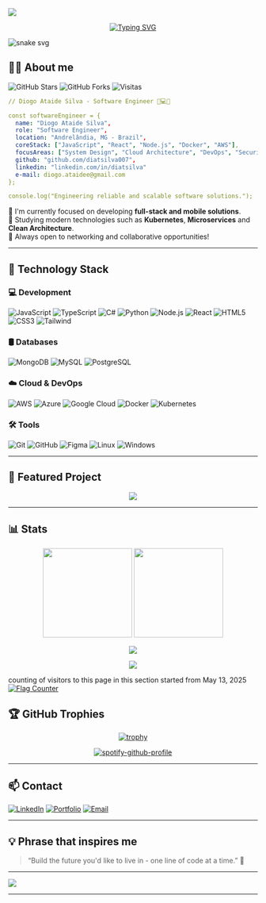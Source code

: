 
<!-- Banner animado topo -->
<img src="https://capsule-render.vercel.app/api?type=waving&color=00BFFF&height=200&section=header&text=Hi👋%2C%20I'm%20Diogo!&fontSize=40&fontColor=ffffff&animation=twinkling" />

<p align="center">
  <a href="https://github.com/diatsilva007">
    <img src="https://readme-typing-svg.demolab.com?font=Fira+Code&pause=1000&color=87CEEB&center=true&vCenter=true&width=435&lines=Software+Engineer;Creating+digital+solutions;Passionate+about+technology" alt="Typing SVG" />
  </a>
</p>

![snake svg](https://diatsilva007.github.io/diatsilva007/github-contribution-grid-snake.svg?v=blue1)

## 👨‍💻 About me
  
![GitHub Stars](https://img.shields.io/github/stars/diatsilva007/diatsilva007?style=for-the-badge&color=00BFFF)
![GitHub Forks](https://img.shields.io/github/forks/diatsilva007/diatsilva007?style=for-the-badge&color=00BFFF)
![Visitas](https://komarev.com/ghpvc/?username=diatsilva007&label=Profile%20Views&color=00BFFF&style=for-the-badge)

```yaml
// Diogo Ataide Silva - Software Engineer 🧠💻🚀

const softwareEngineer = {
  name: "Diogo Ataide Silva",
  role: "Software Engineer",
  location: "Andrelândia, MG - Brazil",
  coreStack: ["JavaScript", "React", "Node.js", "Docker", "AWS"],
  focusAreas: ["System Design", "Cloud Architecture", "DevOps", "Security", "SaaS"],
  github: "github.com/diatsilva007",
  linkedin: "linkedin.com/in/diatsilva"
  e-mail: diogo.ataidee@gmail.com
};

console.log("Engineering reliable and scalable software solutions.");

```

🔭 I'm currently focused on developing **full-stack and mobile solutions**.  
🌱 Studying modern technologies such as **Kubernetes**, **Microservices** and **Clean Architecture**.  
💬 Always open to networking and collaborative opportunities!

---

## 🧠 Technology Stack

### 💻 Development
![JavaScript](https://img.shields.io/badge/-JavaScript-000?style=flat&logo=javascript)
![TypeScript](https://img.shields.io/badge/-TypeScript-000?style=flat&logo=typescript)
![C#](https://img.shields.io/badge/-CSharp-000?style=flat&logo=csharp)
![Python](https://img.shields.io/badge/-Python-000?style=flat&logo=python)
![Node.js](https://img.shields.io/badge/-Node.js-000?style=flat&logo=nodedotjs)
![React](https://img.shields.io/badge/-React-000?style=flat&logo=react)
![HTML5](https://img.shields.io/badge/-HTML5-000?style=flat&logo=html5)
![CSS3](https://img.shields.io/badge/-CSS3-000?style=flat&logo=css3)
![Tailwind](https://img.shields.io/badge/-TailwindCSS-000?style=flat&logo=tailwind-css)

### 🛢️ Databases
![MongoDB](https://img.shields.io/badge/-MongoDB-000?style=flat&logo=mongodb)
![MySQL](https://img.shields.io/badge/-MySQL-000?style=flat&logo=mysql)
![PostgreSQL](https://img.shields.io/badge/-PostgreSQL-000?style=flat&logo=postgresql)

### ☁️ Cloud & DevOps
![AWS](https://img.shields.io/badge/-AWS-000?style=flat&logo=amazon-aws)
![Azure](https://img.shields.io/badge/-Azure-000?style=flat&logo=microsoft-azure)
![Google Cloud](https://img.shields.io/badge/-Google%20Cloud-000?style=flat&logo=google-cloud)
![Docker](https://img.shields.io/badge/-Docker-000?style=flat&logo=docker)
![Kubernetes](https://img.shields.io/badge/-Kubernetes-000?style=flat&logo=kubernetes)

### 🛠️ Tools
![Git](https://img.shields.io/badge/-Git-000?style=flat&logo=git)
![GitHub](https://img.shields.io/badge/-GitHub-000?style=flat&logo=github)
![Figma](https://img.shields.io/badge/-Figma-000?style=flat&logo=figma)
![Linux](https://img.shields.io/badge/-Linux-000?style=flat&logo=linux)
![Windows](https://img.shields.io/badge/-Windows-000?style=flat&logo=windows)

---

## 📌 Featured Project

<p align="center">
  <a href="https://portfolio-diogoataide.vercel.app/">
    <img src="https://github-readme-stats.vercel.app/api/pin/?username=diatsilva007&repo=portfolio&theme=tokyonight&show_owner=true" />
  </a>
</p>

---

## 📊 Stats

<div align="center">
  <img height="180em" src="https://github-readme-stats.vercel.app/api?username=diatsilva007&show_icons=true&theme=tokyonight&include_all_commits=true&hide_border=true" />
  <img height="180em" src="https://github-readme-stats.vercel.app/api/top-langs/?username=diatsilva007&layout=compact&theme=tokyonight&hide_border=true" />
</div>

<p align="center">
  <img src="https://github-readme-streak-stats.herokuapp.com/?user=diatsilva007&theme=tokyonight&hide_border=true" />
</p>

<p align="center">
  <img src="https://github-readme-activity-graph.vercel.app/graph?username=diatsilva007&theme=github-compact&area=true&color=00ffcc&line=00ccff&point=ffffff&bg_color=0d1117&hide_border=true" />
</p>

counting of visitors to this page in this section started from May 13, 2025
<a href="https://info.flagcounter.com/jm5u"><img src="https://s01.flagcounter.com/countxl/jm5u/bg_000000/txt_00CCFF/border_00CCFF/columns_8/maxflags_80/viewers_0/labels_1/pageviews_1/flags_0/percent_0/" alt="Flag Counter" border="0"></a>

## 🏆 GitHub Trophies
  
<div align="center">

[![trophy](https://github-profile-trophy.vercel.app/?username=diatsilva007&theme=flat&rank=SSS,SS,S,AAA,AA,A,B,C)](https://github.com/ryo-ma/github-profile-trophy)

[![spotify-github-profile](https://spotify-github-profile.kittinanx.com/api/view?uid=diogo_ataide&cover_image=true&theme=default&show_offline=false&background_color=121212&interchange=false&bar_color=53b14f&bar_color_cover=false)](https://github.com/kittinan/spotify-github-profile)

</div>

---

## 📫 Contact

[![LinkedIn](https://img.shields.io/badge/-LinkedIn-0077B5?style=flat&logo=linkedin&logoColor=white)](https://www.linkedin.com/in/diatsilva)
[![Portfolio](https://img.shields.io/badge/-Portfolio-000?style=flat&logo=firefox&logoColor=white)](https://www.diogoataide.dev)
[![Email](https://img.shields.io/badge/-Email-EA4335?style=flat&logo=gmail&logoColor=white)](mailto:diogo.ataidee@gmail.com)

---

## 💡 Phrase that inspires me

> “Build the future you'd like to live in - one line of code at a time.” 🚀

---

<img src="https://capsule-render.vercel.app/api?type=waving&color=00BFFF&height=120&section=footer"/>


----------------------------------------------------------------------------------------------------------------------------------------------------------------------------------------------------------------------------------------------------------------
